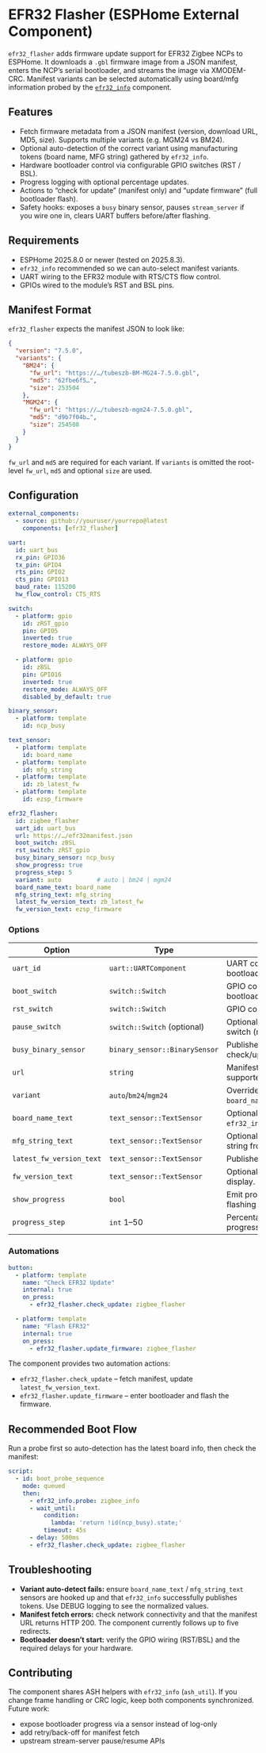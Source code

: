 # EFR32 Flasher (ESPHome External Component)

`efr32_flasher` adds firmware update support for EFR32 Zigbee NCPs to ESPHome.
It downloads a `.gbl` firmware image from a JSON manifest, enters the NCP’s
serial bootloader, and streams the image via XMODEM-CRC. Manifest variants can
be selected automatically using board/mfg information probed by the
[`efr32_info`](../efr32_info/README.md) component.

## Features

* Fetch firmware metadata from a JSON manifest (version, download URL, MD5,
  size). Supports multiple variants (e.g. MGM24 vs BM24).
* Optional auto-detection of the correct variant using manufacturing tokens
  (board name, MFG string) gathered by `efr32_info`.
* Hardware bootloader control via configurable GPIO switches (RST / BSL).
* Progress logging with optional percentage updates.
* Actions to “check for update” (manifest only) and “update firmware” (full
  bootloader flash).
* Safety hooks: exposes a `busy` binary sensor, pauses `stream_server` if you
  wire one in, clears UART buffers before/after flashing.

## Requirements

* ESPHome 2025.8.0 or newer (tested on 2025.8.3).
* `efr32_info` recommended so we can auto-select manifest variants.
* UART wiring to the EFR32 module with RTS/CTS flow control.
* GPIOs wired to the module’s RST and BSL pins.

## Manifest Format

`efr32_flasher` expects the manifest JSON to look like:

```json
{
  "version": "7.5.0",
  "variants": {
    "BM24": {
      "fw_url": "https://…/tubeszb-BM-MG24-7.5.0.gbl",
      "md5": "62fbe6f5…",
      "size": 253504
    },
    "MGM24": {
      "fw_url": "https://…/tubeszb-mgm24-7.5.0.gbl",
      "md5": "d9b7f04b…",
      "size": 254508
    }
  }
}
```

`fw_url` and `md5` are required for each variant. If `variants` is omitted the
root-level `fw_url`, `md5` and optional `size` are used.

## Configuration

```yaml
external_components:
  - source: github://youruser/yourrepo@latest
    components: [efr32_flasher]

uart:
  id: uart_bus
  rx_pin: GPIO36
  tx_pin: GPIO4
  rts_pin: GPIO2
  cts_pin: GPIO13
  baud_rate: 115200
  hw_flow_control: CTS_RTS

switch:
  - platform: gpio
    id: zRST_gpio
    pin: GPIO5
    inverted: true
    restore_mode: ALWAYS_OFF

  - platform: gpio
    id: zBSL
    pin: GPIO16
    inverted: true
    restore_mode: ALWAYS_OFF
    disabled_by_default: true

binary_sensor:
  - platform: template
    id: ncp_busy

text_sensor:
  - platform: template
    id: board_name
  - platform: template
    id: mfg_string
  - platform: template
    id: zb_latest_fw
  - platform: template
    id: ezsp_firmware

efr32_flasher:
  id: zigbee_flasher
  uart_id: uart_bus
  url: https://…/efr32manifest.json
  boot_switch: zBSL
  rst_switch: zRST_gpio
  busy_binary_sensor: ncp_busy
  show_progress: true
  progress_step: 5
  variant: auto          # auto | bm24 | mgm24
  board_name_text: board_name
  mfg_string_text: mfg_string
  latest_fw_version_text: zb_latest_fw
  fw_version_text: ezsp_firmware
```

### Options

| Option                   | Type                         | Description                                                           |
|--------------------------|------------------------------|-----------------------------------------------------------------------|
| `uart_id`                | `uart::UARTComponent`        | UART connected to the NCP bootloader.                                 |
| `boot_switch`            | `switch::Switch`             | GPIO controlling the bootloader/BM pin (active high).                 |
| `rst_switch`             | `switch::Switch`             | GPIO controlling reset.                                               |
| `pause_switch`           | `switch::Switch` (optional)  | Optional stream-server pause switch (not required).                   |
| `busy_binary_sensor`     | `binary_sensor::BinarySensor`| Publishes `true` during check/update operations.                      |
| `url`                    | `string`                     | Manifest URL (HTTPS supported).                                       |
| `variant`                | `auto`/`bm24`/`mgm24`        | Override variant. `auto` uses `board_name_text`/`mfg_string_text`.    |
| `board_name_text`        | `text_sensor::TextSensor`    | Optional – feed board name from `efr32_info`.                         |
| `mfg_string_text`        | `text_sensor::TextSensor`    | Optional – feed manufacturing string from `efr32_info`.               |
| `latest_fw_version_text` | `text_sensor::TextSensor`    | Publishes manifest version.                                           |
| `fw_version_text`        | `text_sensor::TextSensor`    | Optional “current firmware” display.                                  |
| `show_progress`          | `bool`                       | Emit progress logs during flashing (default true).                    |
| `progress_step`          | `int` 1–50                   | Percentage increments for progress logs.                              |

### Automations

```yaml
button:
  - platform: template
    name: "Check EFR32 Update"
    internal: true
    on_press:
      - efr32_flasher.check_update: zigbee_flasher

  - platform: template
    name: "Flash EFR32"
    internal: true
    on_press:
      - efr32_flasher.update_firmware: zigbee_flasher
```

The component provides two automation actions:
* `efr32_flasher.check_update` – fetch manifest, update `latest_fw_version_text`.
* `efr32_flasher.update_firmware` – enter bootloader and flash the firmware.

## Recommended Boot Flow

Run a probe first so auto-detection has the latest board info, then check the
manifest:

```yaml
script:
  - id: boot_probe_sequence
    mode: queued
    then:
      - efr32_info.probe: zigbee_info
      - wait_until:
          condition:
            lambda: 'return !id(ncp_busy).state;'
          timeout: 45s
      - delay: 500ms
      - efr32_flasher.check_update: zigbee_flasher
```

## Troubleshooting

* **Variant auto-detect fails:** ensure `board_name_text` / `mfg_string_text`
  sensors are hooked up and that `efr32_info` successfully publishes tokens. Use
  DEBUG logging to see the normalized values.
* **Manifest fetch errors:** check network connectivity and that the manifest URL
  returns HTTP 200. The component currently follows up to five redirects.
* **Bootloader doesn’t start:** verify the GPIO wiring (RST/BSL) and the required
  delays for your hardware.

## Contributing

The component shares ASH helpers with `efr32_info` (`ash_util`). If you change
frame handling or CRC logic, keep both components synchronized. Future work:
* expose bootloader progress via a sensor instead of log-only
* add retry/back-off for manifest fetch
* upstream stream-server pause/resume APIs
